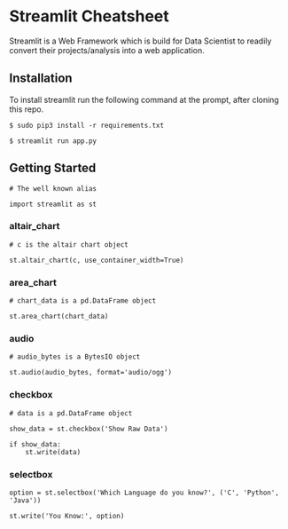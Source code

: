 # Streamlit Cheatsheet

Streamlit is a Web Framework which is build for Data Scientist to readily convert their projects/analysis into a web application.

## Installation
To install streamlit run the following command at the prompt, after cloning this repo.

```shell
$ sudo pip3 install -r requirements.txt
```

```shell
$ streamlit run app.py
```

## Getting Started
```python3
# The well known alias

import streamlit as st
```

### altair_chart
```python3
# c is the altair chart object

st.altair_chart(c, use_container_width=True)
```

### area_chart
```python3
# chart_data is a pd.DataFrame object

st.area_chart(chart_data)
```

### audio
```python3
# audio_bytes is a BytesIO object

st.audio(audio_bytes, format='audio/ogg')
```

### checkbox
```python3
# data is a pd.DataFrame object

show_data = st.checkbox('Show Raw Data')

if show_data:
    st.write(data)
```

### selectbox
```python3
option = st.selectbox('Which Language do you know?', ('C', 'Python', 'Java'))

st.write('You Know:', option)
```
